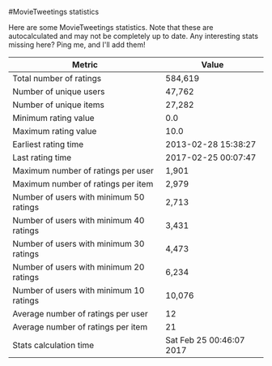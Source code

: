 #MovieTweetings statistics

Here are some MovieTweetings statistics. Note that these are autocalculated and may not be completely up to date. Any interesting stats missing here? Ping me, and I'll add them!

Metric | Value
--- | ---
Total number of ratings                 | 584,619
Number of unique users                  | 47,762
Number of unique items                  | 27,282
Minimum rating value                    | 0.0
Maximum rating value                    | 10.0
Earliest rating time                    | 2013-02-28 15:38:27
Last rating time                        | 2017-02-25 00:07:47
Maximum number of ratings per user      | 1,901
Maximum number of ratings per item      | 2,979
Number of users with minimum 50 ratings | 2,713
Number of users with minimum 40 ratings | 3,431
Number of users with minimum 30 ratings | 4,473
Number of users with minimum 20 ratings | 6,234
Number of users with minimum 10 ratings | 10,076
Average number of ratings per user      | 12
Average number of ratings per item      | 21
Stats calculation time                  | Sat Feb 25 00:46:07 2017

